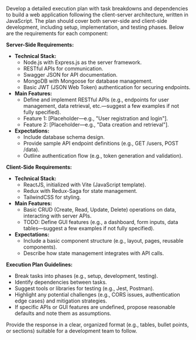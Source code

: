 Develop a detailed execution plan with task breakdowns and dependencies to build a web application following the client-server architecture, written in JavaScript. The plan should cover both server-side and client-side development, including setup, implementation, and testing phases. Below are the requirements for each component:

**Server-Side Requirements:**
- **Technical Stack:**
  - Node.js with Express.js as the server framework.
  - RESTful APIs for communication.
  - Swagger JSON for API documentation.
  - MongoDB with Mongoose for database management.
  - Basic JWT (JSON Web Token) authentication for securing endpoints.
- **Main Features:**
  - Define and implement RESTful APIs (e.g., endpoints for user management, data retrieval, etc.—suggest a few examples if not fully specified).
  - Feature 1: [Placeholder—e.g., "User registration and login"].
  - Feature 2: [Placeholder—e.g., "Data creation and retrieval"].
- **Expectations:**
  - Include database schema design.
  - Provide sample API endpoint definitions (e.g., GET /users, POST /data).
  - Outline authentication flow (e.g., token generation and validation).

**Client-Side Requirements:**
- **Technical Stack:**
  - ReactJS, initialized with Vite (JavaScript template).
  - Redux with Redux-Saga for state management.
  - TailwindCSS for styling.
- **Main Features:**
  - Basic CRUD (Create, Read, Update, Delete) operations on data, interacting with server APIs.
  - TODO: Define GUI features (e.g., a dashboard, form inputs, data tables—suggest a few examples if not fully specified).
- **Expectations:**
  - Include a basic component structure (e.g., layout, pages, reusable components).
  - Describe how state management integrates with API calls.

**Execution Plan Guidelines:**
- Break tasks into phases (e.g., setup, development, testing).
- Identify dependencies between tasks.
- Suggest tools or libraries for testing (e.g., Jest, Postman).
- Highlight any potential challenges (e.g., CORS issues, authentication edge cases) and mitigation strategies.
- If specific APIs or GUI features are undefined, propose reasonable defaults and note them as assumptions.

Provide the response in a clear, organized format (e.g., tables, bullet points, or sections) suitable for a development team to follow.